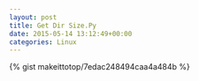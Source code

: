 ```yaml
---
layout: post                                                                                                              
title: Get Dir Size.Py                                                                                                                       
date: 2015-05-14 13:12:49+00:00                                                                                                                        
categories: Linux                                                                                                                
---                                                                                                                              
```


{% gist makeittotop/7edac248494caa4a484b %}                                                                                                           

